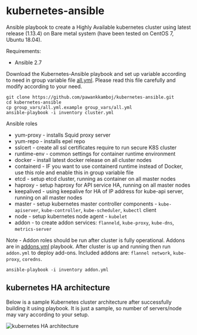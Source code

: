 # kubernetes-ansible
Ansible playbook to create a Highly Available kubernetes cluster using latest release (1.13.4) on
Bare metal system (have been tested on CentOS 7, Ubuntu 18.04).

Requirements:
 - Ansible 2.7

Download the Kubernetes-Ansible playbook and set up variable according to need in group variable file
[all.yml](group_vars/all.yml.example). Please read this file carefully and modify according to your need.

```
git clone https://github.com/pawankkamboj/kubernetes-ansible.git
cd kubernetes-ansible
cp group_vars/all.yml.example group_vars/all.yml
ansible-playbook -i inventory cluster.yml
```

Ansible roles
- yum-proxy - installs Squid proxy server
- yum-repo - installs epel repo
- sslcert - create all ssl certificates require to run secure K8S cluster
- runtime-env - common settings for container runtime environment
- docker - install latest docker release on all cluster nodes
- containerd - IF you want to use containerd runtime instead of Docker, use this role and enable this in group variable file
- etcd - setup etcd cluster, running as container on all master nodes
- haproxy - setup haproxy for API service HA, running on all master nodes
- keepalived - using keepalive for HA of IP address for kube-api server, running on all master nodes
- master - setup kubernetes master controller components - `kube-apiserver`, `kube-controller`, `kube-scheduler`, `kubectl` client
- node - setup kubernetes node agent - `kubelet`
- addon - to create addon services: `flanneld`, `kube-proxy`, `kube-dns`, `metrics-server`

Note - Addon roles should be run after cluster is fully operational. Addons are in [addons.yml](addons.yml) playbook.
After cluster is up and running then run `addon.yml` to deploy add-ons.
Included addons are: `flannel network`, `kube-proxy`, `coredns`.
```
ansible-playbook -i inventory addon.yml
```


## kubernetes HA architecture
Below is a sample Kubernetes cluster architecture after successfully building it using playbook. It is just a sample, so number of servers/node may vary according to your setup.

![kubernetes HA architecture](kubernetes_architecture.png)
